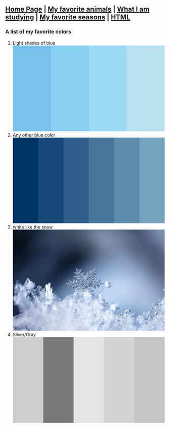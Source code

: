 [Home Page](README.md) | [My favorite animals](FavAnimals.md) | [What I am studying](major.md) |
[My favorite seasons](FavorteSeasons.md) | [HTML](LastPage.md)
---
### A list of my favorite colors
1. Light shades of blue
![](ShadesOfBlue.png?raw=true)
2. Any other blue color
![](BlueShades.png?raw=true)
3. white like the snow
![](WhiteSnow.jpg?raw=true)
4. Sliver/Gray
![](Gray.png?raw=true)
